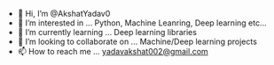 - 👋 Hi, I’m @AkshatYadav0
- 👀 I’m interested in ... Python, Machine Leanring, Deep learning etc...
- 🌱 I’m currently learning ... Deep learning libraries
- 💞️ I’m looking to collaborate on ... Machine/Deep learning projects
- 📫 How to reach me ... yadavakshat002@gmail.com

<!---
AkshatYadav0/AkshatYadav0 is a ✨ special ✨ repository because its `README.md` (this file) appears on your GitHub profile.
You can click the Preview link to take a look at your changes.
--->
